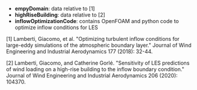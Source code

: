  - **empyDomain**: data relative to [1]
 - **highRiseBuilding**: data relative to [2]
 - **inflowOptimizationCode**: contains OpenFOAM and python code to optimize inflow conditions for LES
 
[1] Lamberti, Giacomo, et al. "Optimizing turbulent inflow conditions for large-eddy simulations of the atmospheric boundary layer." Journal of Wind Engineering and Industrial Aerodynamics 177 (2018): 32-44.

[2] Lamberti, Giacomo, and Catherine Gorlé. "Sensitivity of LES predictions of wind loading on a high-rise building to the inflow boundary condition." Journal of Wind Engineering and Industrial Aerodynamics 206 (2020): 104370.
